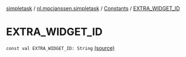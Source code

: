[simpletask](../../index.md) / [nl.mpcjanssen.simpletask](../index.md) / [Constants](index.md) / [EXTRA_WIDGET_ID](.)

# EXTRA_WIDGET_ID

`const val EXTRA_WIDGET_ID: String` [(source)](https://github.com/mpcjanssen/simpletask-android/blob/master/src/main/java/nl/mpcjanssen/simpletask/Constants.kt#L59)
